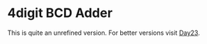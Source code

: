 # 4digit BCD Adder

This is quite an unrefined version. For better versions visit [Day23](https://github.com/devchadha-jmi/100-Days-of-RTL/tree/main/Day%2023%20Better%20BCD%20Adder).
